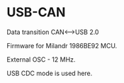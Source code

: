 # USB-CAN
Data transition CAN&lt;-->USB 2.0

Firmware for Milandr 1986BE92 MCU.

External OSC - 12 MHz.

USB CDC mode is used here.
